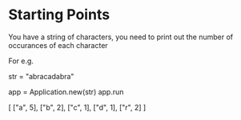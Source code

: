 # Starting Points

You have a string of characters, you need to print out the number of occurances of each character

For e.g.

str = "abracadabra"

app = Application.new(str)
app.run

[
  ["a", 5],
  ["b", 2],
  ["c", 1],
  ["d", 1],
  ["r", 2]
]


